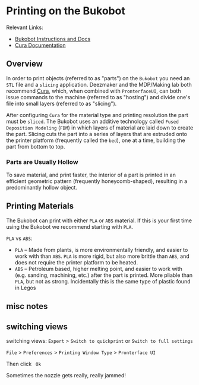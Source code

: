 # Printing on the Bukobot

Relevant Links:
* [Bukobot Instructions and Docs](http://bukobot.com/Bukobot%203D%20Printer)
* [Cura Documentation](https://ultimaker.com/en/products/cura-software)


## Overview

In order to print objects (referred to as "parts") on the `Bukobot` you need an `STL` file and a `slicing` application. Deezmaker and the MDP/Making lab both recommend [Cura](https://ultimaker.com/en/products/cura-software), which, when combined with `PronterfaceUI`, can both issue commands to the machine (referred to as "hosting") and divide one's file into small layers (referred to as "slicing").

After configuring `Cura` for the material type and printing resolution the part must be `sliced`. The Bukobot uses an additive technology called `Fused Deposition Modeling` (`FDM`) in which layers of material are laid down to create the part. Slicing cuts the part into a series of layers that are extruded onto the printer platform (frequently called the `bed`), one at a time, building the part from bottom to top.


### Parts are Usually Hollow

To save material, and print faster, the interior of a part is printed in an efficient geometric pattern (frequently honeycomb-shaped), resulting in a predominantly hollow object.

## Printing Materials

The Bukobot can print with either `PLA` or `ABS` material. If this is your first time using the Bukobot we recommend starting with `PLA`.

`PLA` vs `ABS`:
* `PLA` – Made from plants, is more environmentally friendly, and easier to work with than `ABS`. `PLA` is more rigid, but also more brittle than `ABS`, and does not require the printer platform to be heated.
* `ABS` – Petroleum based, higher melting point, and easier to work with (e.g. sanding, machining, etc.) after the part is printed. More pliable than `PLA`, but not as strong. Incidentally this is the same type of plastic found in Legos



## misc notes

## switching views

switching views: `Expert` > `Switch to quickprint` or `Switch to full settings`

`File` > `Preferences` > `Printing Window Type` > `Pronterface UI`

Then click ` Ok`

Sometimes the nozzle gets really, really jammed!
